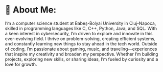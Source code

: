 # 💫 About Me:
I’m a computer science student at Babeș-Bolyai University in Cluj-Napoca, skilled in programming languages like C, C++, Python, Java, and SQL. With a keen interest in cybersecurity, I’m driven to explore and innovate in this ever-evolving field. I thrive on problem-solving, creating efficient systems, and constantly learning new things to stay ahead in the tech world. Outside of coding, I’m passionate about gaming, music, and traveling—experiences that inspire my creativity and broaden my perspective. Whether I’m building projects, exploring new skills, or sharing ideas, I’m fueled by curiosity and a love for growth.

